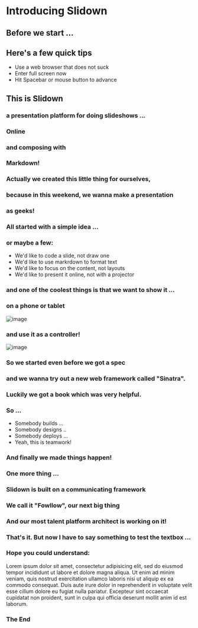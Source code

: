 # Introducing Slidown

## Before we start ...
## Here's a few quick tips
- Use a web browser that does not suck
- Enter full screen now
- Hit Spacebar or mouse button to advance

## This is Slidown

### a presentation platform for doing slideshows ...

### Online

### and composing with

### Markdown!

### Actually we created this little thing for ourselves,

### because in this weekend, we wanna make a presentation

###  as geeks!

### All started with a simple idea ...

### or maybe a few:

- We'd like to code a slide, not draw one
- We'd like to use markrdown to format text
- We'd like to focus on the content, not layouts
- We'd like to present it online, not with a projector

### and one of the coolest things is that we want to show it …

### on a phone or tablet

![image](http://www.apple.com.cn/ipad-mini/overview/images/hero.jpg)

### and use it as a controller!

![image](https://www.google.com/nexus/images/nexus4-1.png)

### So we started even before we got a spec

### and we wanna try out a new web framework called "Sinatra".

### Luckily we got a book which was very helpful.

### So …

- Somebody builds …
- Somebody designs ..
- Somebody deploys …
- Yeah, this is teamwork!

### And finally we made things happen!
### One more thing …

### Slidown is built on a  communicating framework

### We call it "Fowllow", our next big thing

### And our most talent platform architect is working on it!

### That's it. But now I have to say something to test the textbox ...

### Hope you could understand:

Lorem ipsum dolor sit amet, consectetur adipisicing elit, sed do eiusmod tempor incididunt ut labore et dolore magna aliqua. Ut enim ad minim veniam, quis nostrud exercitation ullamco laboris nisi ut aliquip ex ea commodo consequat. Duis aute irure dolor in reprehenderit in voluptate velit esse cillum dolore eu fugiat nulla pariatur. Excepteur sint occaecat cupidatat non proident, sunt in culpa qui officia deserunt mollit anim id est laborum.

### The End







